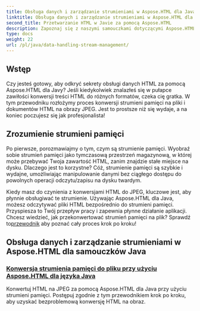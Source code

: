 ```yaml
---
title: Obsługa danych i zarządzanie strumieniami w Aspose.HTML dla Java
linktitle: Obsługa danych i zarządzanie strumieniami w Aspose.HTML dla Java
second_title: Przetwarzanie HTML w Javie za pomocą Aspose.HTML
description: Zapoznaj się z naszymi samouczkami dotyczącymi Aspose.HTML dla Java, które omawiają, jak bez wysiłku konwertować strumienie pamięci na pliki oraz obrazy HTML na obrazy JPEG.
type: docs
weight: 22
url: /pl/java/data-handling-stream-management/
---
```

## Wstęp

Czy jesteś gotowy, aby odkryć sekrety obsługi danych HTML za pomocą Aspose.HTML dla Javy? Jeśli kiedykolwiek znalazłeś się w pułapce zawiłości konwersji treści HTML do różnych formatów, czeka cię gratka. W tym przewodniku rozłożymy proces konwersji strumieni pamięci na pliki i dokumentów HTML na obrazy JPEG. Jest to prostsze niż się wydaje, a na koniec poczujesz się jak profesjonalista!

## Zrozumienie strumieni pamięci

Po pierwsze, porozmawiajmy o tym, czym są strumienie pamięci. Wyobraź sobie strumień pamięci jako tymczasową przestrzeń magazynową, w której może przebywać Twoja zawartość HTML, zanim znajdzie stałe miejsce na dysku. Dlaczego jest to korzystne? Cóż, strumienie pamięci są szybkie i wydajne, umożliwiając manipulowanie danymi bez ciągłego dostępu do powolnych operacji odczytu/zapisu na dysku twardym.

 Kiedy masz do czynienia z konwersjami HTML do JPEG, kluczowe jest, aby płynnie obsługiwać te strumienie. Używając Aspose.HTML dla Java, możesz odczytywać pliki HTML bezpośrednio do strumieni pamięci. Przyspiesza to Twój przepływ pracy i zapewnia płynne działanie aplikacji. Chcesz wiedzieć, jak przekonwertować strumień pamięci na plik? Sprawdź to[przewodnik](./memory-stream-to-file/) aby poznać cały proces krok po kroku!

## Obsługa danych i zarządzanie strumieniami w Aspose.HTML dla samouczków Java
### [Konwersja strumienia pamięci do pliku przy użyciu Aspose.HTML dla języka Java](./memory-stream-to-file/)
Konwertuj HTML na JPEG za pomocą Aspose.HTML dla Java przy użyciu strumieni pamięci. Postępuj zgodnie z tym przewodnikiem krok po kroku, aby uzyskać bezproblemową konwersję HTML na obraz.